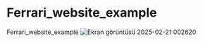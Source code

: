# Ferrari_website_example
Ferrari_website_example
![Ekran görüntüsü 2025-02-21 002620](https://github.com/user-attachments/assets/90fac429-7e69-429d-8af2-f4b20867a131)
